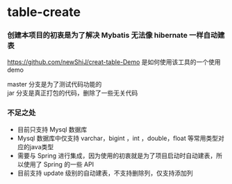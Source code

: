 # table-create

### 创建本项目的初衷是为了解决 Mybatis 无法像 hibernate 一样自动建表
https://github.com/newShiJ/creat-table-Demo 是如何使用该工具的一个使用demo

master 分支是为了测试代码功能的    
jar 分支是真正打包的代码，删除了一些无关代码

### 不足之处
*	目前只支持 Mysql 数据库
* 	Mysql 数据库中仅支持 varchar，bigint ，int ，double，float 等常用类型对应的java类型
*  需要与 Spring 进行集成，因为使用的初衷就是为了项目启动时自动建表，所以使用了 Spring 的一些 API
*  目前支持 update 级别的自动建表，不支持删除列，仅支持添加列
